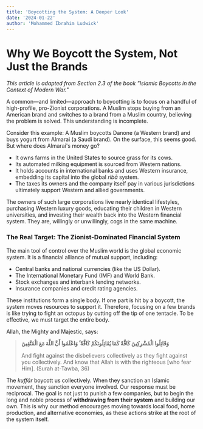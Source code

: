 ```yaml
---
title: 'Boycotting the System: A Deeper Look'
date: '2024-01-22'
author: 'Mohammed Ibrahim Ludwick'
---
```


# Why We Boycott the System, Not Just the Brands

*This article is adapted from Section 2.3 of the book "Islamic Boycotts in the Context of Modern War."*

A common—and limited—approach to boycotting is to focus on a handful of high-profile, pro-Zionist corporations. A Muslim stops buying from an American brand and switches to a brand from a Muslim country, believing the problem is solved. This understanding is incomplete.

Consider this example: A Muslim boycotts Danone (a Western brand) and buys yogurt from Almarai (a Saudi brand). On the surface, this seems good. But where does Almarai's money go?
- It owns farms in the United States to source grass for its cows.
- Its automated milking equipment is sourced from Western nations.
- It holds accounts in international banks and uses Western insurance, embedding its capital into the global *ribā* system.
- The taxes its owners and the company itself pay in various jurisdictions ultimately support Western and allied governments.

The owners of such large corporations live nearly identical lifestyles, purchasing Western luxury goods, educating their children in Western universities, and investing their wealth back into the Western financial system. They are, willingly or unwillingly, cogs in the same machine.

### The Real Target: The Zionist-Dominated Financial System

The main tool of control over the Muslim world is the global economic system. It is a financial alliance of mutual support, including:
- Central banks and national currencies (like the US Dollar).
- The International Monetary Fund (IMF) and World Bank.
- Stock exchanges and interbank lending networks.
- Insurance companies and credit rating agencies.

These institutions form a single body. If one part is hit by a boycott, the system moves resources to support it. Therefore, focusing on a few brands is like trying to fight an octopus by cutting off the tip of one tentacle. To be effective, we must target the entire body.

Allah, the Mighty and Majestic, says:

> **وَقَاتِلُوا الْمُشْرِكِينَ كَافَّةً كَمَا يُقَاتِلُونَكُمْ كَافَّةً ۚ وَاعْلَمُوا أَنَّ اللَّهَ مَعَ الْمُتَّقِينَ**
>
> And fight against the disbelievers collectively as they fight against you collectively. And know that Allah is with the righteous [who fear Him]. (Surah at-Tawba, 36)

The *kuffār* boycott us collectively. When they sanction an Islamic movement, they sanction everyone involved. Our response must be reciprocal. The goal is not just to punish a few companies, but to begin the long and noble process of **withdrawing from their system** and building our own. This is why our method encourages moving towards local food, home production, and alternative economies, as these actions strike at the root of the system itself.
